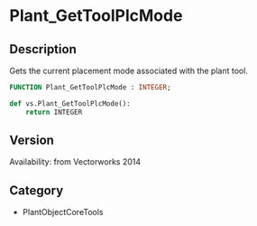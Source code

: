 # Plant_GetToolPlcMode

## Description
Gets the current placement mode associated with the plant tool.

```pascal
FUNCTION Plant_GetToolPlcMode : INTEGER;
```

```python
def vs.Plant_GetToolPlcMode():
    return INTEGER
```

## Version
Availability: from Vectorworks 2014

## Category
* PlantObjectCoreTools

